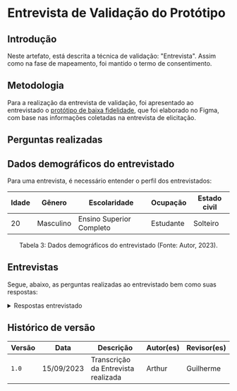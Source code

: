 # Entrevista de Validação do Protótipo

## Introdução

Neste artefato, está descrita a técnica de validação: "Entrevista". Assim como na fase de mapeamento, foi mantido o termo de consentimento.

## Metodologia

Para a realização da entrevista de validação, foi apresentado ao entrevistado o [protótipo de baixa fidelidade](./Prototipo.md), que foi elaborado no Figma, com base nas informações coletadas na entrevista de elicitação.

## Perguntas realizadas


## Dados demográficos do entrevistado

Para uma entrevista, é necessário entender o perfil dos entrevistados: 

<center>

| Idade | Gênero    | Escolaridade             | Ocupação  | Estado civil |
| ----- | --------- | ------------------------ | --------- | ------------ |
| 20    | Masculino | Ensino Superior Completo | Estudante | Solteiro     |

</center>

<div style="text-align: center">
<p> Tabela 3: Dados demográficos do entrevistado (Fonte: Autor, 2023).</p>
</div>

## Entrevistas

Segue, abaixo, as perguntas realizadas ao entrevistado bem como suas respostas:

<details>
   <summary>Respostas entrevistado</summary>
   <table>
      <thead>
         <tr>
            <th>Questões</th>
            <th>Respostas</th>
         </tr>
      </thead>
      <tbody>
         <tr>
            <td>1 - O que você achou da tela de login/cadastro proposta?</td>
            <td>A tela de login foi, ao meu ver, melhorada. A tela atual tem um aspecto não tanto moderno, já a proposta esta mais atual.</td>
         </tr>
         <tr>
            <td>2 - Qual sua primeira impressão da tela "Home"?</td>
            <td>A primeira impressão que tenho é a simplicidade. Não tem poluição visual atrapalhando e distraindo o usuário.</td>
         </tr>
         <tr>
            <td>3 - Você achou a tela de pesquisa fácil de ser compreendida? </td>
            <td>Sim. O fato de aparecer primeiro os produtos que estão na minha lista de desejo é um ponto positivo que eu vejo que auxilia bastante o usuário.</td>
         </tr>
         <tr>
            <td>4 - O que você achou da visão proposta da Lista de Desejos?</td>
            <td>Ela é melhor de visualizar que a atualmente implementada pela Amazon, sendo esse um ponto positivo.</td>
         </tr>
         <tr>
            <td>5 - Qual sua percepção da visualização do produto?</td>
            <td>O destaque de qual é o vendedor do produto é algo que a Amazon atualmente não realiza, então isso foi um ponto positivo. Além disso, a remoção de produtos sugeridos ajudou na despoluição da tela.</td>
         </tr>
         <tr>
            <td>6 - O quê você acha da visualização do carrinho de compras?</td>
            <td>Acredito que o design é melhor por ser mais simples e por remover a poluição causada pela lista de produtos "Salvos para mais tarde" que aparece abaixo do carrinho atualmente.</td>
         </tr>
         <tr>
            <td>7 - O que você achou da tela de forma de pagamento?</td>
            <td>Achei que os ícones ficaram muito grandes.</td>
         </tr>
         <tr>
            <td>8 - Qual sua opinião sobre a tela de pagamento?</td>
            <td>Desejaria ter uma opção de escolher métodos de pagamentos já salvos no meu perfil.</td>
         </tr>
         <tr>
            <td>9 - Qual sua opinião sobre a tela de confirmação de pagamento?</td>
            <td>Achei meio "seca". Um elemento gráfico seria interessante, como um símbolo de OK e uma mensagem mais</td>
         </tr>
      </tbody>
   </table>
   <div style="text-align: center">
      <p> Tabela 4: Respostas entrevistado (Fonte: Autor, 2023).</p>
   </div>
</details>

## Histórico de versão

| Versão | Data       | Descrição                           | Autor(es) | Revisor(es) |
| ------ | ---------- | ----------------------------------- | --------- | ----------- |
| `1.0`  | 15/09/2023 | Transcrição da Entrevista realizada | Arthur    | Guilherme   |
